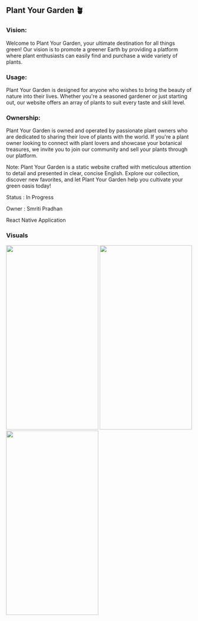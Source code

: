 ## Plant Your Garden 🪴 

### Vision: 
Welcome to Plant Your Garden, your ultimate destination for all things green! Our vision is to promote a greener Earth by providing a platform where plant enthusiasts can easily find and purchase a wide variety of plants.

### Usage: 
Plant Your Garden is designed for anyone who wishes to bring the beauty of nature into their lives. Whether you're a seasoned gardener or just starting out, our website offers an array of plants to suit every taste and skill level.

### Ownership: 
Plant Your Garden is owned and operated by passionate plant owners who are dedicated to sharing their love of plants with the world. If you're a plant owner looking to connect with plant lovers and showcase your botanical treasures, we invite you to join our community and sell your plants through our platform.

Note: Plant Your Garden is a static website crafted with meticulous attention to detail and presented in clear, concise English. Explore our collection, discover new favorites, and let Plant Your Garden help you cultivate your green oasis today!

Status : In Progress

Owner : Smriti Pradhan

React Native Application

### Visuals

<img src="https://github.com/smritipradhan/plant-your-garden/assets/47382260/95618fad-cc0f-4b64-acf1-a20ba7ee092b)" width="250" height="500">
<img src="https://github.com/smritipradhan/plant-your-garden/assets/47382260/bbe21f89-cde2-40c8-98e5-e68627ba86aa)" width="250" height="500">
<img src="https://github.com/smritipradhan/plant-your-garden/assets/47382260/af897804-5c14-4616-83a8-c56095f424e2" width="250" height="500">



